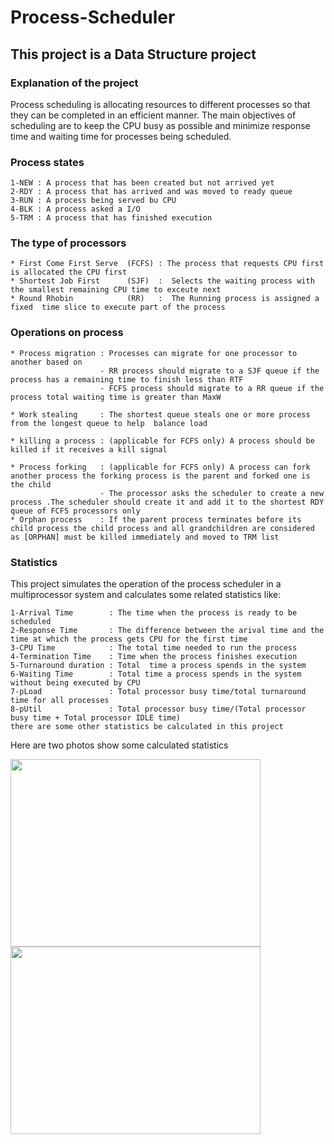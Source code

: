 # Process-Scheduler
## This project is a Data Structure project 
### Explanation of the project
Process scheduling is allocating resources to different processes so that they can be completed in an efficient manner. The main objectives of scheduling are to keep the CPU busy as possible and minimize response time and waiting time for processes being scheduled.

### Process states
```
1-NEW : A process that has been created but not arrived yet
2-RDY : A process that has arrived and was moved to ready queue
3-RUN : A process being served bu CPU
4-BLK : A process asked a I/O    
5-TRM : A process that has finished execution   
```


### The type of processors  

```
* First Come First Serve  (FCFS) : The process that requests CPU first is allocated the CPU first
* Shortest Job First      (SJF)  :  Selects the waiting process with the smallest remaining CPU time to exceute next
* Round Rhobin            (RR)   :  The Running process is assigned a fixed  time slice to execute part of the process

```
### Operations on process
```
* Process migration : Processes can migrate for one processor to another based on
                    - RR process should migrate to a SJF queue if the process has a remaining time to finish less than RTF
                    - FCFS process should migrate to a RR queue if the process total waiting time is greater than MaxW

* Work stealing     : The shortest queue steals one or more process from the longest queue to help  balance load 
    
* killing a process : (applicable for FCFS only) A process should be killed if it receives a kill signal

* Process forking   : (applicable for FCFS only) A process can fork another process the forking process is the parent and forked one is the child
                    - The processor asks the scheduler to create a new process .The scheduler should create it and add it to the shortest RDY queue of FCFS processors only
* Orphan process    : If the parent process terminates before its child process the child process and all grandchildren are considered as [ORPHAN] must be killed immediately and moved to TRM list
```

### Statistics
This project simulates the operation of the process scheduler in a multiprocessor system and calculates  some related statistics like:
```
1-Arrival Time        : The time when the process is ready to be scheduled
2-Response Time       : The difference between the arival time and the time at which the process gets CPU for the first time  
3-CPU Time            : The total time needed to run the process
4-Termination Time    : Time when the process finishes execution
5-Turnaround duration : Total  time a process spends in the system
6-Waiting Time        : Total time a process spends in the system without being executed by CPU
7-pLoad               : Total processor busy time/total turnaround time for all processes
8-pUtil               : Total processor busy time/(Total processor busy time + Total processor IDLE time)
there are some other statistics be calculated in this project
```
Here are two photos show some calculated statistics
<div>
  <img src="https://github.com/Nesma-Osama/Process-Scheduler-/assets/128908402/45864ef0-43d1-44c7-8c29-d3e540b79a3e" width=400/ height="300">
  <img src="https://github.com/Nesma-Osama/Process-Scheduler-/assets/128908402/6bfc893c-94c7-4211-ba21-aa45723a78f0"width="400" height="300"/>
</div>



